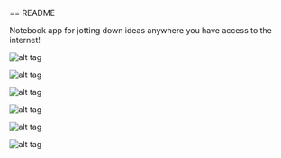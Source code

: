 == README

Notebook app for jotting down ideas anywhere you have access to the internet!

![alt tag](https://cloud.githubusercontent.com/assets/6601494/6995934/eec7ac36-db36-11e4-89ac-5f99b39f0952.jpg)

![alt tag](https://cloud.githubusercontent.com/assets/6601494/6995935/eec921f6-db36-11e4-9040-0cc56f1ef1ac.jpg)

![alt tag](https://cloud.githubusercontent.com/assets/6601494/6995937/eecb22d0-db36-11e4-992b-c60017f3ec29.jpg)

![alt tag](https://cloud.githubusercontent.com/assets/6601494/6995936/eeca8ee2-db36-11e4-879d-6b136a0f6b9c.jpg)

![alt tag](https://cloud.githubusercontent.com/assets/6601494/6995939/eecc29aa-db36-11e4-82c7-7cdbd2f556a8.jpg)

![alt tag](https://cloud.githubusercontent.com/assets/6601494/6995938/eecbeaa8-db36-11e4-84b9-96d79f0b18c1.jpg)
